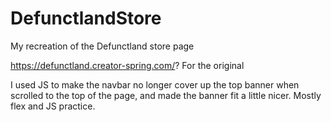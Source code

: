 # DefunctlandStore
My recreation of the Defunctland store page

https://defunctland.creator-spring.com/? For the original

I used JS to make the navbar no longer cover up the top banner when scrolled to the top of the page, and made the banner fit a little nicer. Mostly flex and JS practice.
